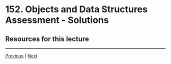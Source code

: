 # 152. Objects and Data Structures Assessment - Solutions



## Resources for this lecture




---

[Previous](./151_Example-of-what-a-Widget-can-do.md) | [Next](./153_Comparison-Operators.md)